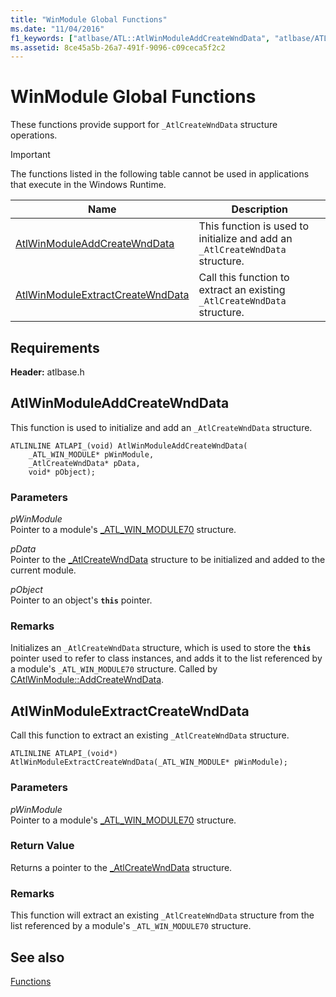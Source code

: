 ```yaml
---
title: "WinModule Global Functions"
ms.date: "11/04/2016"
f1_keywords: ["atlbase/ATL::AtlWinModuleAddCreateWndData", "atlbase/ATL::AtlWinModuleExtractCreateWndData"]
ms.assetid: 8ce45a5b-26a7-491f-9096-c09ceca5f2c2
---
```

# WinModule Global Functions

These functions provide support for `_AtlCreateWndData` structure operations.

> [!IMPORTANT]
> The functions listed in the following table cannot be used in applications that execute in the Windows Runtime.

|Name|Description|
|-|-|
|[AtlWinModuleAddCreateWndData](#atlwinmoduleaddcreatewnddata)|This function is used to initialize and add an `_AtlCreateWndData` structure.|
|[AtlWinModuleExtractCreateWndData](#atlwinmoduleextractcreatewnddata)|Call this function to extract an existing `_AtlCreateWndData` structure.|

## Requirements

**Header:** atlbase.h

## <a name="atlwinmoduleaddcreatewnddata"></a> AtlWinModuleAddCreateWndData

This function is used to initialize and add an `_AtlCreateWndData` structure.

```
ATLINLINE ATLAPI_(void) AtlWinModuleAddCreateWndData(
    _ATL_WIN_MODULE* pWinModule,
    _AtlCreateWndData* pData,
    void* pObject);
```

### Parameters

*pWinModule*<br/>
Pointer to a module's [_ATL_WIN_MODULE70](../../atl/reference/atl-win-module70-structure.md) structure.

*pData*<br/>
Pointer to the [_AtlCreateWndData](../../atl/reference/atlcreatewnddata-structure.md) structure to be initialized and added to the current module.

*pObject*<br/>
Pointer to an object's **`this`** pointer.

### Remarks

Initializes an `_AtlCreateWndData` structure, which is used to store the **`this`** pointer used to refer to class instances, and adds it to the list referenced by a module's `_ATL_WIN_MODULE70` structure. Called by [CAtlWinModule::AddCreateWndData](catlwinmodule-class.md#addcreatewnddata).

## <a name="atlwinmoduleextractcreatewnddata"></a> AtlWinModuleExtractCreateWndData

Call this function to extract an existing `_AtlCreateWndData` structure.

```
ATLINLINE ATLAPI_(void*) AtlWinModuleExtractCreateWndData(_ATL_WIN_MODULE* pWinModule);
```

### Parameters

*pWinModule*<br/>
Pointer to a module's [_ATL_WIN_MODULE70](../../atl/reference/atl-win-module70-structure.md) structure.

### Return Value

Returns a pointer to the [_AtlCreateWndData](../../atl/reference/atlcreatewnddata-structure.md) structure.

### Remarks

This function will extract an existing `_AtlCreateWndData` structure from the list referenced by a module's `_ATL_WIN_MODULE70` structure.

## See also

[Functions](../../atl/reference/atl-functions.md)
